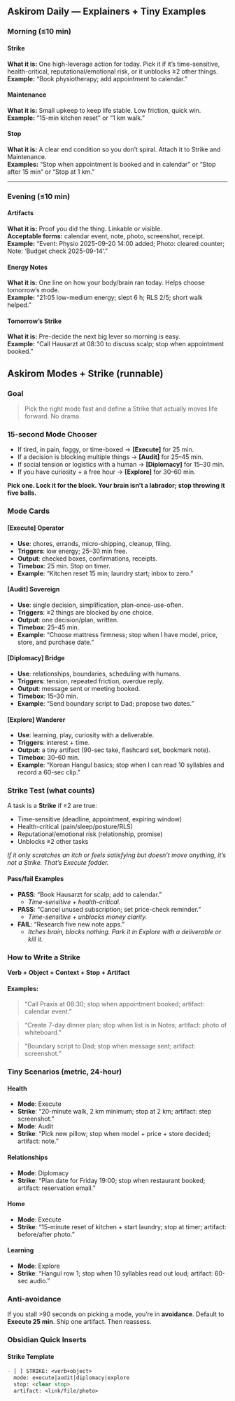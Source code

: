 ## Askirom Daily — Explainers + Tiny Examples

### Morning (≤10 min)

#### Strike
**What it is:** One high-leverage action for today. Pick it if it’s time-sensitive, health-critical, reputational/emotional risk, or it unblocks ≥2 other things.  
**Example:** “Book physiotherapy; add appointment to calendar.”

#### Maintenance
**What it is:** Small upkeep to keep life stable. Low friction, quick win.  
**Example:** “15-min kitchen reset” or “1 km walk.”

#### Stop
**What it is:** A clear end condition so you don’t spiral. Attach it to Strike and Maintenance.  
**Examples:** “Stop when appointment is booked and in calendar” or “Stop after 15 min” or “Stop at 1 km.”

---

### Evening (≤10 min)

#### Artifacts
**What it is:** Proof you did the thing. Linkable or visible.  
**Acceptable forms:** calendar event, note, photo, screenshot, receipt.  
**Example:** “Event: Physio 2025-09-20 14:00 added; Photo: cleared counter; Note: ‘Budget check 2025-09-14’.”

#### Energy Notes
**What it is:** One line on how your body/brain ran today. Helps choose tomorrow’s mode.  
**Example:** “21:05 low-medium energy; slept 6 h; RLS 2/5; short walk helped.”

#### Tomorrow’s Strike
**What it is:** Pre-decide the next big lever so morning is easy.  
**Example:** “Call Hausarzt at 08:30 to discuss scalp; stop when appointment booked.”
## Askirom Modes + Strike (runnable)

### Goal

> Pick the right mode fast and define a Strike that actually moves life forward. No drama.

### 15-second Mode Chooser

- If tired, in pain, foggy, or time-boxed → **[Execute]** for 25 min.
- If a decision is blocking multiple things → **[Audit]** for 25–45 min.
- If social tension or logistics with a human → **[Diplomacy]** for 15–30 min.
- If you have curiosity + a free hour → **[Explore]** for 30–60 min.

**Pick one. Lock it for the block. Your brain isn’t a labrador; stop throwing it five balls.**

### Mode Cards

#### [Execute] Operator
- **Use**: chores, errands, micro-shipping, cleanup, filing.
- **Triggers**: low energy; 25–30 min free.
- **Output**: checked boxes, confirmations, receipts.
- **Timebox**: 25 min. Stop on timer.
- **Example**: “Kitchen reset 15 min; laundry start; inbox to zero.”

#### [Audit] Sovereign
- **Use**: single decision, simplification, plan-once-use-often.
- **Triggers**: ≥2 things are blocked by one choice.
- **Output**: one decision/plan, written.
- **Timebox**: 25–45 min.
- **Example**: “Choose mattress firmness; stop when I have model, price, store, and purchase date.”

#### [Diplomacy] Bridge
- **Use**: relationships, boundaries, scheduling with humans.
- **Triggers**: tension, repeated friction, overdue reply.
- **Output**: message sent or meeting booked.
- **Timebox**: 15–30 min.
- **Example**: “Send boundary script to Dad; propose two dates.”

#### [Explore] Wanderer
- **Use**: learning, play, curiosity with a deliverable.
- **Triggers**: interest + time.
- **Output**: a tiny artifact (90-sec take, flashcard set, bookmark note).
- **Timebox**: 30–60 min.
- **Example**: “Korean Hangul basics; stop when I can read 10 syllables and record a 60-sec clip.”

### Strike Test (what counts)

A task is a **Strike** if ≥2 are true:
- Time-sensitive (deadline, appointment, expiring window)
- Health-critical (pain/sleep/posture/RLS)
- Reputational/emotional risk (relationship, promise)
- Unblocks ≥2 other tasks

*If it only scratches an itch or feels satisfying but doesn’t move anything, it’s not a Strike. That’s Execute fodder.*

#### Pass/fail Examples
- **PASS**: “Book Hausarzt for scalp; add to calendar.”
  - *Time-sensitive + health-critical.*
- **PASS**: “Cancel unused subscription; set price-check reminder.”
  - *Time-sensitive + unblocks money clarity.*
- **FAIL**: “Research five new note apps.”
  - *Itches brain, blocks nothing. Park it in Explore with a deliverable or kill it.*

### How to Write a Strike

**Verb + Object + Context + Stop + Artifact**

#### Examples:
> “Call Praxis at 08:30; stop when appointment booked; artifact: calendar event.”

> “Create 7-day dinner plan; stop when list is in Notes; artifact: photo of whiteboard.”

> “Boundary script to Dad; stop when message sent; artifact: screenshot.”

### Tiny Scenarios (metric, 24-hour)

#### Health
- **Mode**: Execute
- **Strike**: “20-minute walk, 2 km minimum; stop at 2 km; artifact: step screenshot.”
- **Mode**: Audit
- **Strike**: “Pick new pillow; stop when model + price + store decided; artifact: note.”

#### Relationships
- **Mode**: Diplomacy
- **Strike**: “Plan date for Friday 19:00; stop when restaurant booked; artifact: reservation email.”

#### Home
- **Mode**: Execute
- **Strike**: “15-minute reset of kitchen + start laundry; stop at timer; artifact: before/after photo.”

#### Learning
- **Mode**: Explore
- **Strike**: “Hangul row 1; stop when 10 syllables read out loud; artifact: 60-sec audio.”

### Anti-avoidance

If you stall >90 seconds on picking a mode, you’re in **avoidance**. Default to **Execute 25 min**. Ship one artifact. Then reassess.

### Obsidian Quick Inserts

#### Strike Template
```markdown
- [ ] STRIKE: <verb+object>
  mode: execute|audit|diplomacy|explore
  stop: <clear stop>
  artifact: <link/file/photo>
